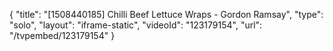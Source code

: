 {
    "title": "[1508440185] Chilli Beef Lettuce Wraps - Gordon Ramsay",
    "type": "solo",
    "layout": "iframe-static",
    "videoId": "123179154",
    "url": "\/tvpembed\/123179154"
}
